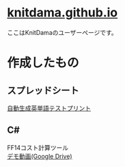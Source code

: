 # [knitdama.github.io](https://knitdama.github.io/)
ここはKnitDamaのユーザーページです。

# 作成したもの
## スプレッドシート
[自動生成英単語テストプリント](https://docs.google.com/spreadsheets/d/1dpxw_C-28aX0K3eP_TUa40sdRqnxbPGD5vCzHdi4jF4/edit?usp=sharing)

## C#
FF14コスト計算ツール  
[デモ動画(Google Drive)](https://drive.google.com/file/d/1zvEoPhB_jtwYtWJ001InHi-ojV-L909H/view?usp=sharing)
